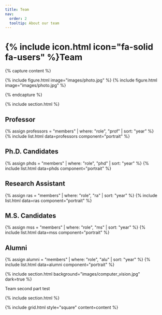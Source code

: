 ```yaml
---
title: Team
nav:
  order: 2
  tooltip: About our team
---
```


# {% include icon.html icon="fa-solid fa-users" %}Team

{% capture content %}

{% include figure.html image="images/photo.jpg" %}
{% include figure.html image="images/photo.jpg" %}


{% endcapture %}

{% include section.html %}
## Professor
{% assign professors = "members" | where: "role", "prof" | sort: "year" %}
{% include list.html data=professors component="portrait" %}

## Ph.D. Candidates
{% assign phds = "members" | where: "role", "phd" | sort: "year" %}
{% include list.html data=phds component="portrait" %}

## Research Assistant
{% assign ras = "members" | where: "role", "ra" | sort: "year" %}
{% include list.html data=ras component="portrait" %}

## M.S. Candidates
{% assign mss = "members" | where: "role", "ms" | sort: "year" %}
{% include list.html data=mss component="portrait" %}

## Alumni
{% assign alumni = "members" | where: "role", "alu" | sort: "year" %}
{% include list.html data=alumni component="portrait" %}


{% include section.html background="images/computer_vision.jpg" dark=true %}

Team second part test

{% include section.html %}



{% include grid.html style="square" content=content %}
